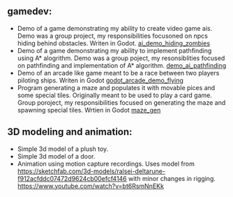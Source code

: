 ## gamedev:<br />
- Demo of a game demonstrating my ability to create video game ais. Demo was a group project, my responsibilities focusoned on npcs hiding behind obstacles. Writen in Godot. [ai_demo_hiding_zombies](gamedev/ai_demo_hiding_zombies/) <br />
- Demo of a game demonstrating my ability to implement pathfinding using A* alogrithm. Demo was a group poject, my resonsiblities focused on pathfinding and implementation of A* algorithm. [demo_ai_pathfinding](gamedev/demo_ai_pathfinding)
- Demo of an arcade like game meant to be a race between two players piloting ships. Writen in Godot [godot_arcade_demo_flying](gamedev/godot_arcade_demo_flying) <br />
- Program generating a maze and populates it with movable pices and some special tiles. Originally meant to be used to play a card game. Group poroject, my responsibilities focused on generating the maze and spawning special tiles. Wrtien in Godot [maze_gen](https://github.com/EmiliaGor/portfolio/tree/main/gamedev/maze%20gen) <br />

## 3D modeling and animation:<br />
- Simple 3d model of a plush toy.<br />
- Simple 3d model of a door.<br />
- Animation using motion capture recordings. Uses model from https://sketchfab.com/3d-models/ralsei-deltarune-f912acfddc07472d9624cb00efcf4146 with minor changes in rigging. https://www.youtube.com/watch?v=bt6RsmNnEKk <br />

